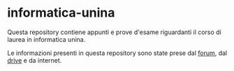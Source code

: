 # informatica-unina
Questa repository contiene appunti e prove d'esame riguardanti il corso di laurea in informatica unina.

Le informazioni presenti in questa repository sono state prese dal [forum](https://www.informatica-unina.com/forum/index.php), dal 
[drive](https://drive.google.com/drive/u/0/folders/0B_O2TVKaTK1Xd3p1M21ZdE5iWVU?resourcekey=0--dnycAO4jDXOOzgmWa3gtQ) e da internet.
